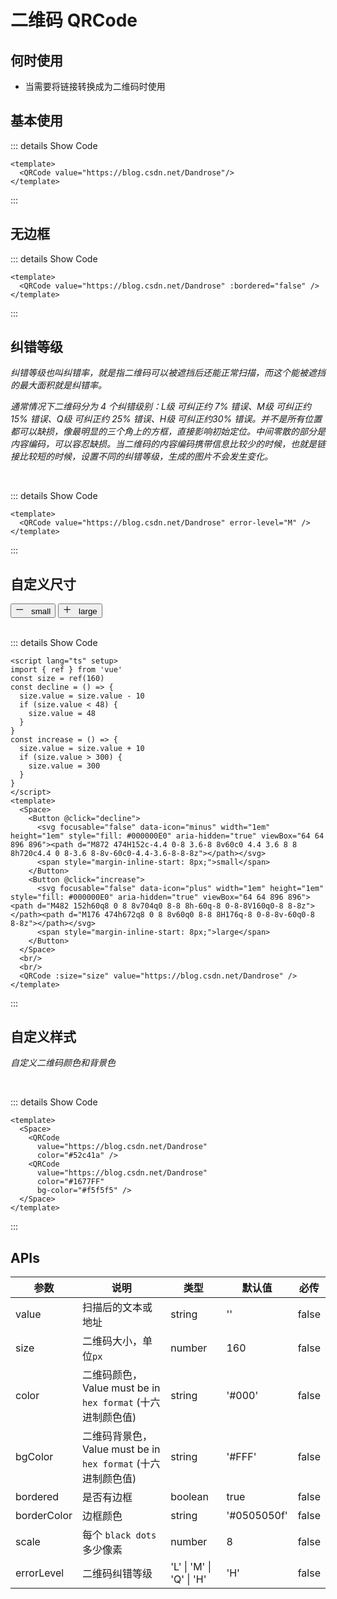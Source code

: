 # 二维码 QRCode

<BackTop />
<Watermark fullscreen content="Eh Antdesign UI" />

## 何时使用

- 当需要将链接转换成为二维码时使用

<script lang="ts" setup>
import { ref } from 'vue'
const size = ref(160)
const decline = () => {
  size.value = size.value - 10
  if (size.value < 48) {
    size.value = 48
  }
}
const increase = () => {
  size.value = size.value + 10
  if (size.value > 300) {
    size.value = 300
  }
}
</script>

## 基本使用

<QRCode value="https://blog.csdn.net/Dandrose"/>

::: details Show Code

```vue
<template>
  <QRCode value="https://blog.csdn.net/Dandrose"/>
</template>
```

:::

## 无边框

<QRCode value="https://blog.csdn.net/Dandrose" :bordered="false" />

::: details Show Code

```vue
<template>
  <QRCode value="https://blog.csdn.net/Dandrose" :bordered="false" />
</template>
```

:::

## 纠错等级

*纠错等级也叫纠错率，就是指二维码可以被遮挡后还能正常扫描，而这个能被遮挡的最大面积就是纠错率。*

*通常情况下二维码分为 4 个纠错级别：L级 可纠正约 7% 错误、M级 可纠正约 15% 错误、Q级 可纠正约 25% 错误、H级 可纠正约30% 错误。并不是所有位置都可以缺损，像最明显的三个角上的方框，直接影响初始定位。中间零散的部分是内容编码，可以容忍缺损。当二维码的内容编码携带信息比较少的时候，也就是链接比较短的时候，设置不同的纠错等级，生成的图片不会发生变化。*

<br/>

<QRCode value="https://blog.csdn.net/Dandrose" error-level="M" />

::: details Show Code

```vue
<template>
  <QRCode value="https://blog.csdn.net/Dandrose" error-level="M" />
</template>
```

:::

## 自定义尺寸

<Space>
  <Button @click="decline">
    <svg focusable="false" data-icon="minus" width="1em" height="1em" style="fill: #000000E0" aria-hidden="true" viewBox="64 64 896 896"><path d="M872 474H152c-4.4 0-8 3.6-8 8v60c0 4.4 3.6 8 8 8h720c4.4 0 8-3.6 8-8v-60c0-4.4-3.6-8-8-8z"></path></svg>
    <span style="margin-inline-start: 8px;">small</span>
  </Button>
  <Button @click="increase">
    <svg focusable="false" data-icon="plus" width="1em" height="1em" style="fill: #000000E0" aria-hidden="true" viewBox="64 64 896 896"><path d="M482 152h60q8 0 8 8v704q0 8-8 8h-60q-8 0-8-8V160q0-8 8-8z"></path><path d="M176 474h672q8 0 8 8v60q0 8-8 8H176q-8 0-8-8v-60q0-8 8-8z"></path></svg>
    <span style="margin-inline-start: 8px;">large</span>
  </Button>
</Space>
<br/>
<br/>
<QRCode :size="size" value="https://blog.csdn.net/Dandrose" />

::: details Show Code

```vue
<script lang="ts" setup>
import { ref } from 'vue'
const size = ref(160)
const decline = () => {
  size.value = size.value - 10
  if (size.value < 48) {
    size.value = 48
  }
}
const increase = () => {
  size.value = size.value + 10
  if (size.value > 300) {
    size.value = 300
  }
}
</script>
<template>
  <Space>
    <Button @click="decline">
      <svg focusable="false" data-icon="minus" width="1em" height="1em" style="fill: #000000E0" aria-hidden="true" viewBox="64 64 896 896"><path d="M872 474H152c-4.4 0-8 3.6-8 8v60c0 4.4 3.6 8 8 8h720c4.4 0 8-3.6 8-8v-60c0-4.4-3.6-8-8-8z"></path></svg>
      <span style="margin-inline-start: 8px;">small</span>
    </Button>
    <Button @click="increase">
      <svg focusable="false" data-icon="plus" width="1em" height="1em" style="fill: #000000E0" aria-hidden="true" viewBox="64 64 896 896"><path d="M482 152h60q8 0 8 8v704q0 8-8 8h-60q-8 0-8-8V160q0-8 8-8z"></path><path d="M176 474h672q8 0 8 8v60q0 8-8 8H176q-8 0-8-8v-60q0-8 8-8z"></path></svg>
      <span style="margin-inline-start: 8px;">large</span>
    </Button>
  </Space>
  <br/>
  <br/>
  <QRCode :size="size" value="https://blog.csdn.net/Dandrose" />
</template>
```

:::

## 自定义样式

*自定义二维码颜色和背景色*

<br/>

<Space>
  <QRCode
    value="https://blog.csdn.net/Dandrose"
    color="#52c41a" />
  <QRCode
    value="https://blog.csdn.net/Dandrose"
    color="#1677FF"
    bg-color="#f5f5f5" />
</Space>

::: details Show Code

```vue
<template>
  <Space>
    <QRCode
      value="https://blog.csdn.net/Dandrose"
      color="#52c41a" />
    <QRCode
      value="https://blog.csdn.net/Dandrose"
      color="#1677FF"
      bg-color="#f5f5f5" />
  </Space>
</template>
```

:::

## APIs

参数 | 说明 | 类型 | 默认值 | 必传
-- | -- | -- | -- | --
value | 扫描后的文本或地址 | string | '' | false
size | 二维码大小，单位`px` | number | 160 | false
color | 二维码颜色，Value must be in `hex format` (十六进制颜色值) | string | '#000' | false
bgColor | 二维码背景色，Value must be in `hex format` (十六进制颜色值) | string | '#FFF' | false
bordered | 是否有边框 | boolean | true | false
borderColor | 边框颜色 | string | '#0505050f' | false
scale | 每个 `black dots` 多少像素 | number | 8 | false
errorLevel | 二维码纠错等级 | 'L' &#124; 'M' &#124; 'Q' &#124; 'H' | 'H' | false

